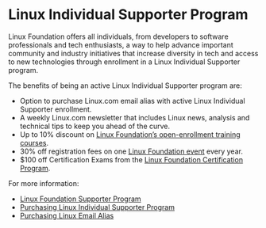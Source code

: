 # Linux Individual Supporter Program

Linux Foundation offers all individuals, from developers to software professionals and tech enthusiasts, a way to help advance important community and industry initiatives that increase diversity in tech and access to new technologies through enrollment in a Linux Individual Supporter program. 

The benefits of being an active Linux Individual Supporter program are:

* Option to purchase Linux.com email alias with active Linux Individual Supporter enrollment.
* A weekly Linux.com newsletter that includes Linux news, analysis and technical tips to keep you ahead of the curve.
* Up to 10% discount on [Linux Foundation’s open-enrollment training courses](http://training.linuxfoundation.org/linux-courses).
* 30% off registration fees on one [Linux Foundation event](https://events.linuxfoundation.org/) every year.
* $100 off Certification Exams from the [Linux Foundation Certification Program](http://www.linuxfoundation.org/certification).

For more information:

* [Linux Foundation Supporter Program](https://www.linuxfoundation.org/about/individual-supporters/)
* [Purchasing Linux Individual Supporter Program](purchasing-linux-individual-supporter-program.md)
* [Purchasing Linux Email Alias](purchasing-linux-email-alias-for-lifetime.md)

 



